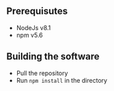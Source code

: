 ## Prerequisutes
- NodeJs v8.1
- npm v5.6

## Building the software
- Pull the repository
- Run `npm install` in the directory

